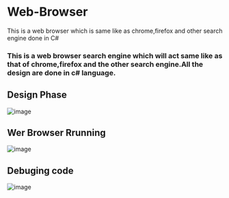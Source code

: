 # Web-Browser
This is a web browser which is same like as chrome,firefox and other search engine done in C#
### This is a web browser search engine which will act same like as that of chrome,firefox and the other search engine.All the design are done in c# language.
## Design Phase
![image](https://user-images.githubusercontent.com/95826757/200395282-47573f2a-07e2-490c-bf05-f0c33b89d7e8.png)
## Wer Browser Rrunning
![image](https://user-images.githubusercontent.com/95826757/200395477-37416cde-87d6-4f54-a910-a68765d7022b.png)
## Debuging code
![image](https://user-images.githubusercontent.com/95826757/200396107-23c3b5bb-ecc2-493d-aaa3-29bbef6a70a7.png)



